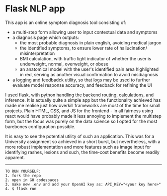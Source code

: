 # Flask NLP app
This app is an online symptom diagnosis tool consisting of:
- a multi-step form allowing user to input contextual data and symptoms
- a diagnosis page which outputs:
  - the most probable diagnosis in plain english, avoiding medical jargon
  - the identified symptoms, to ensure lower rate of hallucination/ misinterpretation
  - BMI calculation, with traffic light indicator of whether the user is underweight, normal, overweight, or obese
  - an anatomical model with the user's identified pain area highlighted in red, serving as another visual confirmation to avoid misdiagnosis
- a logging and feedbadck utility, so that logs may be used to further evaluate model response accuracy, and feedback for refining the UI

I used flask, with python handling the backend routing, calculations, and inference. It is actually quite a simple app but the functionality achieved has made me realise just how overkill frameworks are most of the time for small projects. Plain HTML, CSS, and JS for the frontend - in all fairness using react would have probably made it less annoying to implement the multistep form, but the focus was purely on the data science so I opted for the most barebones configuration possible.

It is easy to see the potential utility of such an application. This was for a University assignment so achieved in a short burst, but nevertheless, with a more robust implementation and more features such as image input for identifying rashes, lesions and such, the time-cost benefits become readily apparent.


---
```
TO RUN YOURSELF:
1. fork the repo
2. open in GH codespaces
3. make new .env and add your OpenAI key as: API_KEY="<your key here>"
4. $ flask run
```